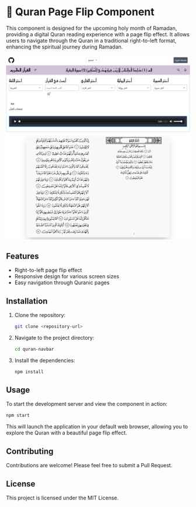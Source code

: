 # 📖 Quran Page Flip Component

This component is designed for the upcoming holy month of Ramadan, providing a digital Quran reading experience with a page flip effect. It allows users to navigate through the Quran in a traditional right-to-left format, enhancing the spiritual journey during Ramadan.

![Quran Navbar](./quran-nav.png)

## Features

- Right-to-left page flip effect
- Responsive design for various screen sizes
- Easy navigation through Quranic pages

## Installation

1. Clone the repository:

   ```bash
   git clone <repository-url>
   ```

2. Navigate to the project directory:

   ```bash
   cd quran-navbar
   ```

3. Install the dependencies:
   ```bash
   npm install
   ```

## Usage

To start the development server and view the component in action:

```bash
npm start
```

This will launch the application in your default web browser, allowing you to explore the Quran with a beautiful page flip effect.

## Contributing

Contributions are welcome! Please feel free to submit a Pull Request.

## License

This project is licensed under the MIT License.
